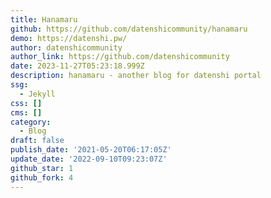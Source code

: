 ```yaml
---
title: Hanamaru
github: https://github.com/datenshicommunity/hanamaru
demo: https://datenshi.pw/
author: datenshicommunity
author_link: https://github.com/datenshicommunity
date: 2023-11-27T05:23:18.999Z
description: hanamaru - another blog for datenshi portal
ssg:
  - Jekyll
css: []
cms: []
category:
  - Blog
draft: false
publish_date: '2021-05-20T06:17:05Z'
update_date: '2022-09-10T09:23:07Z'
github_star: 1
github_fork: 4
---
```

